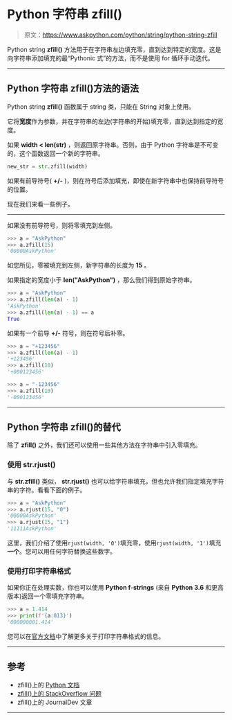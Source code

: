 # Python 字符串 zfill()

> 原文：<https://www.askpython.com/python/string/python-string-zfill>

Python string **zfill()** 方法用于在字符串左边填充零，直到达到特定的宽度。这是向字符串添加填充的最“Pythonic 式”的方法，而不是使用 for 循环手动迭代。

* * *

## Python 字符串 zfill()方法的语法

Python string **zfill()** 函数属于 string 类，只能在 String 对象上使用。

它将**宽度**作为参数，并在字符串的左边(字符串的开始)填充零，直到达到指定的宽度。

如果 **width < len(str)** ，则返回原字符串。否则，由于 Python 字符串是不可变的，这个函数返回一个新的字符串。

```py
new_str = str.zfill(width)

```

如果有前导符号( **+/-** )，则在符号后添加填充，即使在新字符串中也保持前导符号的位置。

现在我们来看一些例子。

* * *

如果没有前导符号，则将零填充到左侧。

```py
>>> a = "AskPython"
>>> a.zfill(15)
'00000AskPython'

```

如您所见，零被填充到左侧，新字符串的长度为 **15** 。

如果指定的宽度小于 **len("AskPython")** ，那么我们得到原始字符串。

```py
>>> a = "AskPython"
>>> a.zfill(len(a) - 1)
'AskPython'
>>> a.zfill(len(a) - 1) == a
True

```

如果有一个前导 **+/-** 符号，则在符号后补零。

```py
>>> a = "+123456"
>>> a.zfill(len(a) - 1)     
'+123456'
>>> a.zfill(10)
'+000123456'

>>> a = "-123456"
>>> a.zfill(10)
'-000123456'

```

* * *

## Python 字符串 zfill()的替代

除了 **zfill()** 之外，我们还可以使用一些其他方法在字符串中引入零填充。

### 使用 str.rjust()

与 **str.zfill()** 类似， **str.rjust()** 也可以给字符串填充，但也允许我们指定填充字符串的字符。看看下面的例子。

```py
>>> a = "AskPython"
>>> a.rjust(15, "0")
'00000AskPython'
>>> a.rjust(15, "1")
'11111AskPython'

```

这里，我们介绍了使用`rjust(width, '0')`填充零，使用`rjust(width, '1')`填充**一个**。您可以用任何字符替换这些数字。

### 使用打印字符串格式

如果你正在处理实数，你也可以使用 **Python f-strings** (来自 **Python 3.6** 和更高版本)返回一个零填充字符串。

```py
>>> a = 1.414
>>> print(f'{a:013}')
'000000001.414'

```

您可以在[官方文档](https://docs.python.org/2/library/string.html#formatexamples)中了解更多关于打印字符串格式的信息。

* * *

## 参考

*   zfill()上的 [Python 文档](https://docs.python.org/3.8/library/stdtypes.html?highlight=zfill#str.zfill)
*   [zfill()上的 StackOverflow 问题](https://stackoverflow.com/questions/339007/how-do-i-pad-a-string-with-zeroes)
*   zfill()上的 JournalDev 文章

* * *